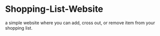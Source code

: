 # Shopping-List-Website

a simple website where you can add, cross out, or remove item from your shopping list.
